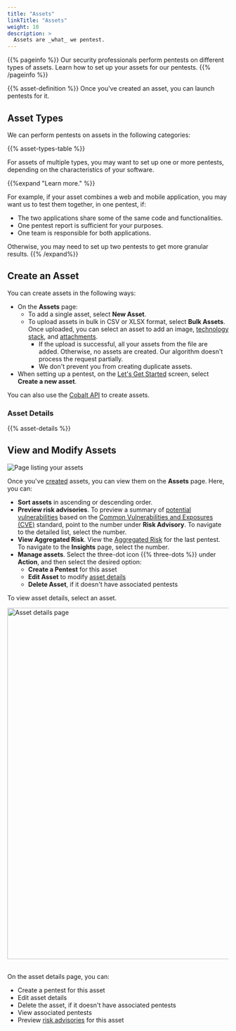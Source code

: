 ```yaml
---
title: "Assets"
linkTitle: "Assets"
weight: 10
description: >
  Assets are _what_ we pentest.
---
```


{{% pageinfo %}}
Our security professionals perform pentests on different types of assets. Learn how to set up your assets for our pentests.
{{% /pageinfo %}}

{{% asset-definition %}} Once you've created an asset, you can launch pentests for it.

## Asset Types

We can perform pentests on assets in the following categories:

{{% asset-types-table %}}

For assets of multiple types, you may want to set up one or more pentests, depending on the characteristics of your software.

{{%expand "Learn more." %}}

For example, if your asset combines a web and mobile application, you may want us to test them together, in one pentest, if:

- The two applications share some of the same code and functionalities.
- One pentest report is sufficient for your purposes.
- One team is responsible for both applications.

Otherwise, you may need to set up two pentests to get more granular results.
{{% /expand%}}

## Create an Asset

You can create assets in the following ways:
- On the **Assets** page:
  - To add a single asset, select **New Asset**.
  - To upload assets in bulk in CSV or XLSX format, select **Bulk Assets**. Once uploaded, you can select an asset to add an image, [technology stack](/platform-deep-dive/assets/risk-advisories/#add-a-technology-stack-for-your-asset), and [attachments](/getting-started/assets/asset-description/#attachments).
    - If the upload is successful, all your assets from the file are added. Otherwise, no assets are created. Our algorithm doesn't process the request partially. 
    - We don't prevent you from creating duplicate assets.
- When setting up a pentest, on the [Let's Get Started](/getting-started/assets/) screen, select **Create a new asset**.

You can also use the [Cobalt API](/apiusecases/create_asset/#create-an-asset) to create assets.

### Asset Details

{{% asset-details %}}

## View and Modify Assets

![Page listing your assets](/deepdive/AssetsPage.png "Page listing your assets")

Once you've [created](#create-an-asset) assets, you can view them on the **Assets** page. Here, you can:

- **Sort assets** in ascending or descending order.
- **Preview risk advisories**. To preview a summary of [potential vulnerabilities](/platform-deep-dive/assets/risk-advisories/) based on the [Common Vulnerabilities and Exposures (CVE)](https://www.cve.org/) standard, point to the number under **Risk Advisory**. To navigate to the detailed list, select the number.
- **View Aggregated Risk**. View the [Aggregated Risk](/getting-started/glossary/#aggregated-risk) for the last pentest. To navigate to the **Insights** page, select the number.
- **Manage assets**. Select the three-dot icon {{% three-dots %}} under **Action**, and then select the desired option:
  - **Create a Pentest** for this asset
  - **Edit Asset** to modify [asset details](#asset-details)
  - **Delete Asset**, if it doesn't have associated pentests

To view asset details, select an asset.

<img src="/deepdive/AssetDetailsPageAdvisory.png" alt="Asset details page" title="Asset details page" width="800">
<br><br>

On the asset details page, you can:

- Create a pentest for this asset
- Edit asset details
- Delete the asset, if it doesn't have associated pentests
- View associated pentests
- Preview [risk advisories](/platform-deep-dive/assets/risk-advisories/) for this asset
